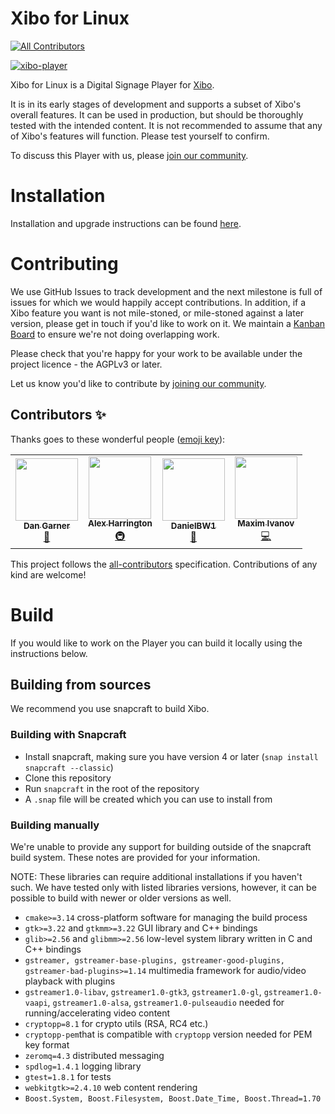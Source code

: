 # Xibo for Linux
<!-- ALL-CONTRIBUTORS-BADGE:START - Do not remove or modify this section -->
[![All Contributors](https://img.shields.io/badge/all_contributors-4-orange.svg?style=flat-square)](#contributors-)
<!-- ALL-CONTRIBUTORS-BADGE:END -->

[![xibo-player](https://snapcraft.io/xibo-player/badge.svg)](https://snapcraft.io/xibo-player)

Xibo for Linux is a Digital Signage Player for [Xibo](https://xibo.org.uk).

It is in its early stages of development and supports a subset of Xibo's overall features. It can be used in production, but should be thoroughly tested with the intended content. It is not recommended to assume that any of Xibo's features will function. Please test yourself to confirm.

To discuss this Player with us, please [join our community](https://community.xibo.org.uk/c/support/linux-player).



# Installation

Installation and upgrade instructions can be found [here](https://xibo.org.uk/docs/setup/xibo-for-linux-installation).



# Contributing

We use GitHub Issues to track development and the next milestone is full of issues for which we would happily accept contributions. In addition, if a Xibo feature you want is not mile-stoned, or mile-stoned against a later version, please get in touch if you'd like to work on it. We maintain a [Kanban Board](https://github.com/xibosignage/xibo-linux/projects/1) to ensure we're not doing overlapping work.

Please check that you're happy for your work to be available under the project licence - the AGPLv3 or later.

Let us know you'd like to contribute by [joining our community](https://community.xibo.org.uk/c/support/linux-player).

## Contributors ✨
Thanks goes to these wonderful people ([emoji key](https://allcontributors.org/docs/en/emoji-key)):

<!-- ALL-CONTRIBUTORS-LIST:START - Do not remove or modify this section -->
<!-- prettier-ignore-start -->
<!-- markdownlint-disable -->
<table>
  <tr>
    <td align="center"><a href="https://xibo.org.uk"><img src="https://avatars0.githubusercontent.com/u/10400067?v=4" width="100px;" alt=""/><br /><sub><b>Dan Garner</b></sub></a><br /><a href="#business-dasgarner" title="Business development">💼</a></td>
    <td align="center"><a href="http://springsignage.com"><img src="https://avatars1.githubusercontent.com/u/10450518?v=4" width="100px;" alt=""/><br /><sub><b>Alex Harrington</b></sub></a><br /><a href="#infra-alexharrington" title="Infrastructure (Hosting, Build-Tools, etc)">🚇</a></td>
    <td align="center"><a href="https://github.com/DanielBW1"><img src="https://avatars2.githubusercontent.com/u/40995523?v=4" width="100px;" alt=""/><br /><sub><b>DanielBW1</b></sub></a><br /><a href="https://github.com/xibosignage/xibo-linux/issues?q=author%3ADanielBW1" title="Bug reports">🐛</a></td>
    <td align="center"><a href="https://github.com/Stivius"><img src="https://avatars0.githubusercontent.com/u/8138923?v=4" width="100px;" alt=""/><br /><sub><b>Maxim Ivanov</b></sub></a><br /><a href="https://github.com/xibosignage/xibo-linux/commits?author=Stivius" title="Code">💻</a></td>
  </tr>
</table>

<!-- markdownlint-enable -->
<!-- prettier-ignore-end -->
<!-- ALL-CONTRIBUTORS-LIST:END -->

This project follows the [all-contributors](https://allcontributors.org) specification.
Contributions of any kind are welcome!

# Build

If you would like to work on the Player you can build it locally using the instructions below.

## Building from sources
We recommend you use snapcraft to build Xibo.

### Building with Snapcraft

- Install snapcraft, making sure you have version 4 or later (`snap install snapcraft --classic`)
- Clone this repository
- Run `snapcraft` in the root of the repository
- A `.snap` file will be created which you can use to install from

### Building manually

We're unable to provide any support for building outside of the snapcraft build system. These notes are provided for your information.

NOTE: These libraries can require additional installations if you haven't such. We have tested only with listed libraries versions, however, it can be possible to build with newer or older versions as well.
- `cmake>=3.14` cross-platform software for managing the build process
- `gtk>=3.22` and `gtkmm>=3.22` GUI library and C++ bindings
- `glib>=2.56` and `glibmm>=2.56` low-level system library written in C and C++ bindings
- `gstreamer, gstreamer-base-plugins, gstreamer-good-plugins, gstreamer-bad-plugins>=1.14` multimedia framework for audio/video playback with plugins
- `gstreamer1.0-libav`, `gstreamer1.0-gtk3`, `gstreamer1.0-gl`, `gstreamer1.0-vaapi`, `gstreamer1.0-alsa`, `gstreamer1.0-pulseaudio` needed for running/accelerating video content
- `cryptopp=8.1` for crypto utils (RSA, RC4 etc.)
- `cryptopp-pem`that is compatible with `cryptopp` version needed for PEM key format
- `zeromq=4.3` distributed messaging
- `spdlog=1.4.1` logging library
- `gtest=1.8.1` for tests
- `webkitgtk>=2.4.10` web content rendering
- `Boost.System, Boost.Filesystem, Boost.Date_Time, Boost.Thread=1.70` 
